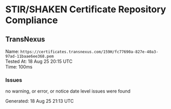 # STIR/SHAKEN Certificate Repository Compliance

## TransNexus

Name: `https://certificates.transnexus.com/159H/fc77690a-827e-40a3-97ad-11baae6ee368.pem`\
Tested At: 18 Aug 25 20:15 UTC\
Time: 100ms

### Issues

no warning, or error, or notice date level issues were found

Generated: 18 Aug 25 21:13 UTC